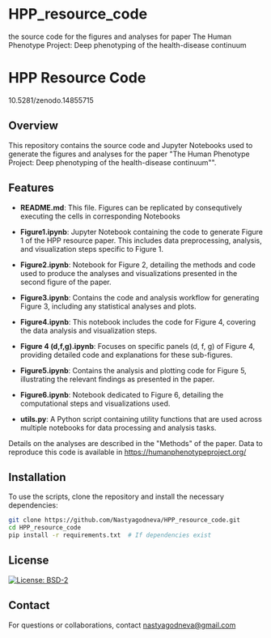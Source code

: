# HPP_resource_code
the source code for the figures and analyses for paper The Human Phenotype Project: Deep phenotyping of the health-disease continuum

# HPP Resource Code

10.5281/zenodo.14855715

## Overview
This repository contains the source code and Jupyter Notebooks used to generate the figures and analyses for the paper "The Human Phenotype Project: Deep phenotyping of the health-disease continuum"".

## Features
- **README.md**: This file.
Figures can be replicated by consequtively executing the cells in corresponding Notebooks


- **Figure1.ipynb**: Jupyter Notebook containing the code to generate Figure 1 of the HPP resource paper. This includes data preprocessing, analysis, and visualization steps specific to Figure 1.

- **Figure2.ipynb**: Notebook for Figure 2, detailing the methods and code used to produce the analyses and visualizations presented in the second figure of the paper.

- **Figure3.ipynb**: Contains the code and analysis workflow for generating Figure 3, including any statistical analyses and plots.

- **Figure4.ipynb**: This notebook includes the code for Figure 4, covering the data analysis and visualization steps.

- **Figure 4 (d,f,g).ipynb**: Focuses on specific panels (d, f, g) of Figure 4, providing detailed code and explanations for these sub-figures.

- **Figure5.ipynb**: Contains the analysis and plotting code for Figure 5, illustrating the relevant findings as presented in the paper.

- **Figure6.ipynb**: Notebook dedicated to Figure 6, detailing the computational steps and visualizations used.

- **utils.py**: A Python script containing utility functions that are used across multiple notebooks for data processing and analysis tasks.

Details on the analyses are described in the "Methods" of the paper. 
Data to reproduce this code is available in https://humanphenotypeproject.org/

## Installation
To use the scripts, clone the repository and install the necessary dependencies:

```bash
git clone https://github.com/Nastyagodneva/HPP_resource_code.git
cd HPP_resource_code
pip install -r requirements.txt  # If dependencies exist
```



## License
[![License: BSD-2](https://img.shields.io/badge/License-BSD%202--Clause-blue.svg)](https://opensource.org/licenses/BSD-2-Clause)


## Contact
For questions or collaborations, contact nastyagodneva@gmail.com

